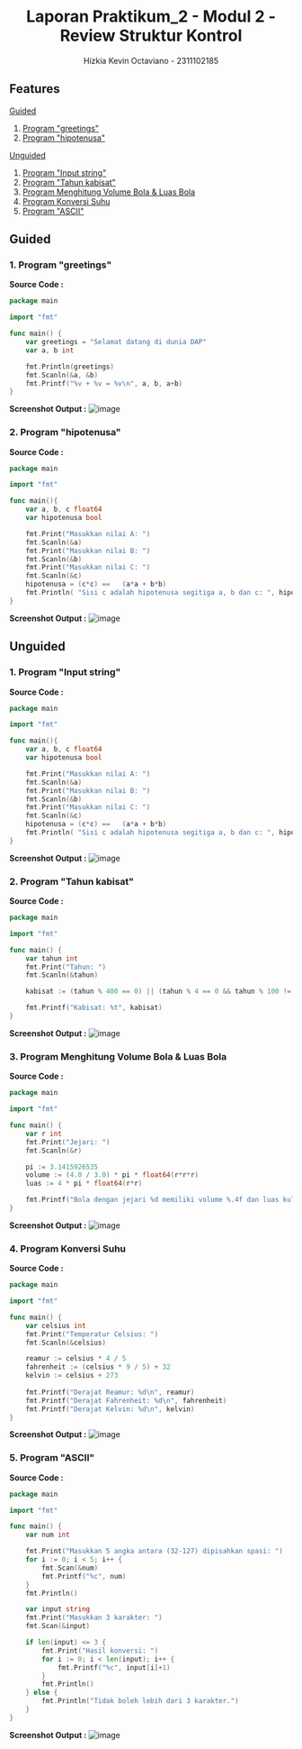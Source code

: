 # <h1 align="center">Laporan Praktikum_2 - Modul 2 - Review Struktur Kontrol</h1>

<p align="center">Hizkia Kevin Octaviano - 2311102185</p>

## Features

[Guided](#guided)
1. [Program "greetings"](##1.-Program-"greetings)
2. [Program "hipotenusa"](###2.-Program-"hipotenusa")

   
[Unguided](#unguided)
1. [Program "Input string"](###1.-Program-"Input-string")
2. [Program "Tahun kabisat"](###2.-Program-"Tahun-kabisat")
3. [Program Menghitung Volume Bola & Luas Bola](###3.-Program-Menghitung-Volume-Bola-&-Luas-Bola)
4. [Program Konversi Suhu](###4.-Program-Konversi-Suhu)
5. [Program "ASCII"](###5.-Program-"ASCII")


## Guided

### 1. Program "greetings"

**Source Code :**

```GO
package main

import "fmt"

func main() {
	var greetings = "Selamat datang di dunia DAP"
	var a, b int

	fmt.Println(greetings)
	fmt.Scanln(&a, &b)
	fmt.Printf("%v + %v = %v\n", a, b, a+b)
}

```

**Screenshot Output :**
![image](https://github.com/user-attachments/assets/c5cd7a8c-6a54-4902-8138-3ab0d2ec03a3)

### 2. Program "hipotenusa"

**Source Code :**

```GO
package main

import "fmt"

func main(){
	var a, b, c float64
	var hipotenusa bool

	fmt.Print("Masukkan nilai A: ")
	fmt.Scanln(&a)
	fmt.Print("Masukkan nilai B: ")
	fmt.Scanln(&b)
	fmt.Print("Masukkan nilai C: ")
	fmt.Scanln(&c)
	hipotenusa = (c*c) == 	(a*a + b*b)
	fmt.Println( "Sisi c adalah hipotenusa segitiga a, b dan c: ", hipotenusa)
}
```

**Screenshot Output :**
![image](https://github.com/user-attachments/assets/8b1f5e27-df3b-4306-b914-52c2f069cbf0)

## Unguided

### 1. Program "Input string"

**Source Code :**

```GO
package main

import "fmt"

func main(){
	var a, b, c float64
	var hipotenusa bool

	fmt.Print("Masukkan nilai A: ")
	fmt.Scanln(&a)
	fmt.Print("Masukkan nilai B: ")
	fmt.Scanln(&b)
	fmt.Print("Masukkan nilai C: ")
	fmt.Scanln(&c)
	hipotenusa = (c*c) == 	(a*a + b*b)
	fmt.Println( "Sisi c adalah hipotenusa segitiga a, b dan c: ", hipotenusa)
}
```

**Screenshot Output :**
![image](https://github.com/user-attachments/assets/f7fc4ff4-ed21-4e5c-98ed-6af8a8420964)

### 2. Program "Tahun kabisat"

**Source Code :**

```GO
package main

import "fmt"

func main() {
    var tahun int
    fmt.Print("Tahun: ")
    fmt.Scanln(&tahun)

    kabisat := (tahun % 400 == 0) || (tahun % 4 == 0 && tahun % 100 != 0)

    fmt.Printf("Kabisat: %t", kabisat)
}
```

**Screenshot Output :**
![image](https://github.com/user-attachments/assets/9b35105f-dfa4-464e-b00b-f839d8304fad)

### 3. Program Menghitung Volume Bola & Luas Bola

**Source Code :**

```GO
package main

import "fmt"

func main() {
    var r int
    fmt.Print("Jejari: ")
    fmt.Scanln(&r)

    pi := 3.1415926535
    volume := (4.0 / 3.0) * pi * float64(r*r*r)
    luas := 4 * pi * float64(r*r)

    fmt.Printf("Bola dengan jejari %d memiliki volume %.4f dan luas kulit %.4f", r, volume, luas)
}
```

**Screenshot Output :**
![image](https://github.com/user-attachments/assets/378d16a9-8d8e-4690-8536-e6e091789aa0)

### 4. Program Konversi Suhu

**Source Code :**

```GO
package main

import "fmt"

func main() {
	var celsius int
	fmt.Print("Temperatur Celsius: ")
	fmt.Scanln(&celsius)

	reamur := celsius * 4 / 5
	fahrenheit := (celsius * 9 / 5) + 32
	kelvin := celsius + 273
	
	fmt.Printf("Derajat Reamur: %d\n", reamur)
	fmt.Printf("Derajat Fahrenheit: %d\n", fahrenheit)
	fmt.Printf("Derajat Kelvin: %d\n", kelvin)
}
```

**Screenshot Output :**
![image](https://github.com/user-attachments/assets/2e0d8f48-2e7f-407c-a6e5-e365e1a80504)

### 5. Program "ASCII"

**Source Code :**

```GO
package main

import "fmt"

func main() {
	var num int

	fmt.Print("Masukkan 5 angka antara (32-127) dipisahkan spasi: ")
	for i := 0; i < 5; i++ {
		fmt.Scan(&num)
		fmt.Printf("%c", num)
	}
	fmt.Println()

	var input string
	fmt.Print("Masukkan 3 karakter: ")
	fmt.Scan(&input)

	if len(input) <= 3 {
		fmt.Print("Hasil konversi: ")
		for i := 0; i < len(input); i++ {
			fmt.Printf("%c", input[i]+1)
		}
		fmt.Println()
	} else {
		fmt.Println("Tidak boleh lebih dari 3 karakter.")
	}
}
```

**Screenshot Output :**
![image](https://github.com/user-attachments/assets/53a0f2a4-80af-4a6f-ac5a-2c0360418c9d)
